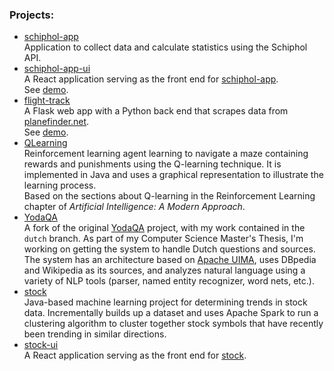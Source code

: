 ### Projects:

* [schiphol-app](https://github.com/ercanse/schiphol-app)
<br /> Application to collect data and calculate statistics using the Schiphol API.
* [schiphol-app-ui](https://github.com/ercanse/schiphol-app-ui)
<br /> A React application serving as the front end for [schiphol-app](https://github.com/ercanse/schiphol-app).  
See [demo](http://3.19.62.26:4000).
* [flight-track](https://github.com/S-Ercan/flight-track)
<br /> A Flask web app with a Python back end that scrapes data from [planefinder.net](http://planefinder.net/).  
See [demo](http://3.19.62.26/flight_tracker/flights).
* [QLearning](https://github.com/ercanse/QLearning)
<br /> Reinforcement learning agent learning to navigate a maze containing rewards and punishments using the Q-learning technique.
It is implemented in Java and uses a graphical representation to illustrate the learning process.
<br /> Based on the sections about Q-learning in the Reinforcement Learning chapter of _Artificial Intelligence: A Modern Approach_.
* [YodaQA](https://github.com/ercanse/yodaqa)
<br /> A fork of the original [YodaQA](https://github.com/brmson/yodaqa) project, with my work contained in the ``dutch`` branch. As part of my Computer Science Master's Thesis, I'm working on getting the system to handle Dutch questions and sources. The system has an architecture based on [Apache UIMA](http://uima.apache.org/), uses DBpedia and Wikipedia as its sources, and analyzes natural language using a variety of NLP tools (parser, named entity recognizer, word nets, etc.).
* [stock](https://github.com/ercanse/stock)
<br /> Java-based machine learning project for determining trends in stock data. Incrementally builds up a dataset and uses Apache Spark to run a clustering algorithm to cluster together stock symbols that have recently been trending in similar directions.
* [stock-ui](https://github.com/ercanse/stock-ui)
<br /> A React application serving as the front end for [stock](https://github.com/ercanse/stock).  
